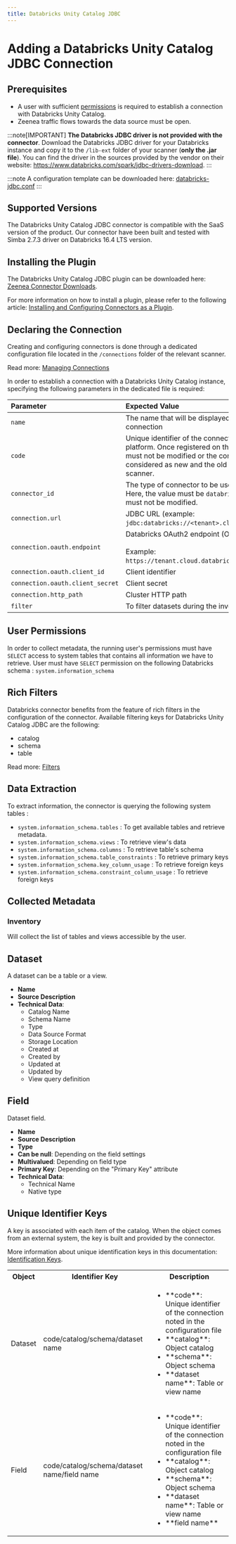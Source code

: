 ```yaml
---
title: Databricks Unity Catalog JDBC
---
```


# Adding a Databricks Unity Catalog JDBC Connection

## Prerequisites

* A user with sufficient [permissions](#user-permissions) is required to establish a connection with Databricks Unity Catalog. 
* Zeenea traffic flows towards the data source must be open.

:::note[IMPORTANT]
**The Databricks JDBC driver is not provided with the connector**. Download the Databricks JDBC driver for your Databricks instance and copy it to the `/lib-ext` folder of your scanner (**only the .jar file**). You can find the driver in the sources provided by the vendor on their website: https://www.databricks.com/spark/jdbc-drivers-download.
:::

:::note
A configuration template can be downloaded here: [databricks-jdbc.conf](URL_TO_FILL)
:::
## Supported Versions

The Databricks Unity Catalog JDBC connector is compatible with the SaaS version of the product.
Our connector have been built and tested with Simba 2.7.3 driver on Databricks 16.4 LTS version.

## Installing the Plugin

The Databricks Unity Catalog JDBC plugin can be downloaded here: [Zeenea Connector Downloads](./zeenea-connectors-list.md).

For more information on how to install a plugin, please refer to the following article: [Installing and Configuring Connectors as a Plugin](./zeenea-connectors-install-as-plugin.md).

## Declaring the Connection

Creating and configuring connectors is done through a dedicated configuration file located in the `/connections` folder of the relevant scanner.

Read more: [Managing Connections](./zeenea-managing-connections.md)
 
In order to establish a connection with a Databricks Unity Catalog instance, specifying the following parameters in the dedicated file is required:

| Parameter| Expected Value |
| :--- | :--- |
| `name` | The name that will be displayed to catalog users for this connection | 
| `code` | Unique identifier of the connection on the Zeenea platform. Once registered on the platform, this code must not be modified or the connection will be considered as new and the old one removed from the scanner. | 
| `connector_id` | The type of connector to be used for the connection. Here, the value must be `databricks-jdbc` and this value must not be modified. | 
| `connection.url` | JDBC URL (example: `jdbc:databricks://<tenant>.cloud.databricks.com:443`) |
| `connection.oauth.endpoint`	| Databricks OAuth2 endpoint (Optional)<br /><br /> Example: `https://tenant.cloud.databricks.com/oidc/v1/token`. |
| `connection.oauth.client_id` | Client identifier |
| `connection.oauth.client_secret` | Client secret |
| `connection.http_path` | Cluster HTTP path |
| `filter` | To filter datasets during the inventory |

## User Permissions

In order to collect metadata, the running user's permissions must have `SELECT` access to system tables that contains all information we have to retrieve.
User must have `SELECT` permission on the following Databricks schema : `system.information_schema`
 
## Rich Filters

Databricks connector benefits from the feature of rich filters in the configuration of the connector. Available filtering keys for Databricks Unity Catalog JDBC are the following:

* catalog
* schema
* table

Read more: [Filters](zeenea-filters.md)

## Data Extraction

To extract information, the connector is querying the following system tables :

* `system.information_schema.tables` : To get available tables and retrieve metadata.
* `system.information_schema.views` : To retrieve view's data
* `system.information_schema.columns` : To retrieve table's schema
* `system.information_schema.table_constraints` : To retrieve primary keys
* `system.information_schema.key_column_usage` : To retrieve foreign keys
* `system.information_schema.constraint_column_usage` : To retrieve foreign keys

## Collected Metadata

### Inventory

Will collect the list of tables and views accessible by the user.  

## Dataset

A dataset can be a table or a view. 

* **Name**
* **Source Description**
* **Technical Data**: 
  * Catalog Name
  * Schema Name
  * Type
  * Data Source Format
  * Storage Location
  * Created at
  * Created by
  * Updated at
  * Updated by
  * View query definition

## Field

Dataset field. 

* **Name**
* **Source Description**
* **Type**
* **Can be null**: Depending on the field settings
* **Multivalued**: Depending on field type
* **Primary Key**: Depending on the "Primary Key" attribute
* **Technical Data**: 
  * Technical Name
  * Native type
 
## Unique Identifier Keys

A key is associated with each item of the catalog. When the object comes from an external system, the key is built and provided by the connector.

More information about unique identification keys in this documentation: [Identification Keys](./zeenea-identification-keys.md).

<table>
  <tr><th>Object</th><th>Identifier Key</th><th>Description</th></tr>
  <tr>
    <td>Dataset</td>
    <td>code/catalog/schema/dataset name</td>
    <td>
      <ul>
        <li>**code**: Unique identifier of the connection noted in the configuration file</li>
        <li>**catalog**: Object catalog</li>
        <li>**schema**: Object schema</li>
        <li>**dataset name**: Table or view name</li>
      </ul>
    </td>
  </tr>
  <tr>
    <td>Field</td>
    <td>code/catalog/schema/dataset name/field name</td>
    <td>
      <ul>
        <li>**code**:  Unique identifier of the connection noted in the configuration file</li>
        <li>**catalog**: Object catalog</li>
        <li>**schema**: Object schema</li>
        <li>**dataset name**: Table or view name</li>
        <li>**field name**</li>
      </ul>
    </td>
  </tr>
</table>
